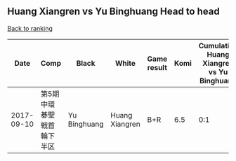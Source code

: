 ## Huang Xiangren vs Yu Binghuang Head to head

[Back to ranking](../../index.md)




| **Date** | **Comp** | **Black** | **White** | **Game result** | **Komi** | **Cumulative Huang Xiangren vs Yu Binghuang** | **Huang Xiangren streak** | **Yu Binghuang streak** | 
| --- | --- | --- | --- | --- | --- | --- | --- | --- |
| 2017-09-10 | 第5期中環碁聖戦首輪下半区 | Yu Binghuang | Huang Xiangren | B+R | 6.5 | 0:1 | 0 | 1 |




